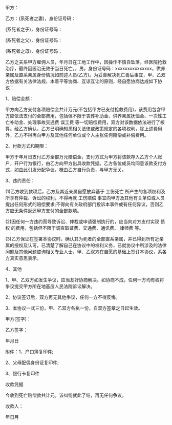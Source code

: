 
 


甲方：


乙方：(系死者之妻)，身份证号码：


(系死者之子)，身份证号码：


(系死者之父)，身份证号码：


(系死者之母)，身份证号码：


乙方之夫系甲方雇佣人员，年月日在工地工作中，因操作不慎自坠落，经医院抢救治疗，最终因医治无效于当日死亡。，男，身份证号码：xxxxxxxxxxxxxxx，供养亲属及直系亲属身份情况如前述人员(乙方)。为妥善解决死亡善后事宜，甲、乙双方依据有关法律法规，本着平等协商、互谅互让的原则，经自愿协商达成如下协议：


1、赔偿金额：


甲方向乙方支付各项赔偿金共计万元(不包括甲方已支付抢救费用)，该费用包含甲方应依法支付的全部费用，包括但不限于丧葬补助金、供养亲属抚恤金、一次性工亡补助金、处理事故交通费
误工费
等一切赔偿费用，双方对该数据依法进行了核算。经乙方确认，乙方已明确知悉相关法律或政策规定的各项权利，除上述费用外，乙方不得再向甲方及其他任何单位或个人主张任何赔偿或补偿费用。


2、付款方式和期限：


甲方于年月日支付乙方全部万元赔偿金，支付方式为甲方将该款存入乙方个人账户，开户行为银行，由乙方向甲方出具收款凭据。乙方各位成员均同意该款支付方式，如由此引发分配争议，概由乙方自行负责，与甲方无关。


3、违约责任：


(1)乙方收到款项后，乙方及其近亲属自愿放弃基于
工伤死亡
所产生的各项权利及所享有仲裁、诉讼的权利，不得再就
工伤赔偿
事宜向甲方及其他有关单位或人员提出任何形式的赔偿要求;不得向有关政府部门投诉本事件或有任何异议，否则乙方应无条件返还甲方支付的全部款项。


(2)因任何一方违约而导致诉讼、仲裁或申请强制执行的，应当向对方支付实现
债权
的费用，包括但不限于调查取证费、交通费、通讯费、
律师费
等。


(3)乙方保证在签署本协议时，确认其为死者的全部直系亲属，并已得到所有近亲属的授权及认可，已清楚了解自己在协议中的权利义务，已就协议中所涉及的法律问题及其他问题咨询相关专业人士，甲、乙双方在自愿的基础上签订本协议，系各方真实意思表示。


4、其他


1、甲、乙双方如发生争议，应当友好协商解决。如协商不成，任何一方均有权将争议提交甲方所在地基层人民法院诉讼解决。


2、协议签订后，双方再无其他争议，任何一方不得反悔。


3、本协议一式三份，甲、乙双方各执一份，自双方签章之日起生效。


甲方(签字)：


乙方签字：


年月日


附件：1、户口簿复印件;


2、父母配偶身份证复印件;


3、银行卡复印件


收款凭据


今收到死亡赔偿款共计元。该纠纷就此了结，再无任何争议。


收款人：


年日月
 


 

 
 
 
 
 
  


  
 

  


  


  
 
 
 
 

